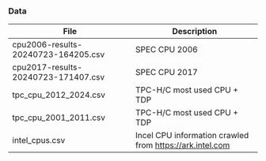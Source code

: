 ### Data

|File|Description|
|----|-----------|
|cpu2006-results-20240723-164205.csv|SPEC CPU 2006|
|cpu2017-results-20240723-171407.csv|SPEC CPU 2017|
|tpc_cpu_2012_2024.csv|TPC-H/C most used CPU + TDP|
|tpc_cpu_2001_2011.csv|TPC-H/C most used CPU + TDP|
|intel_cpus.csv|Incel CPU information crawled from https://ark.intel.com|

